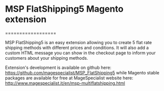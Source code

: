 # MSP FlatShipping5 Magento extension
==================

MSP FlatShipping5 is an easy extension allowing you to create 5 flat rate shipping methods with different prices and conditions.
It will also add a custom HTML message you can show in the checkout page to inform your customers about your shipping methods.

Extension's development is available on github here:
https://github.com/magespecialist/MSP_FlatShipping5
while Magento stable packages are available for free at MageSpecialist website here:  
http://www.magespecialist.it/en/msp-multiflatshipping.html